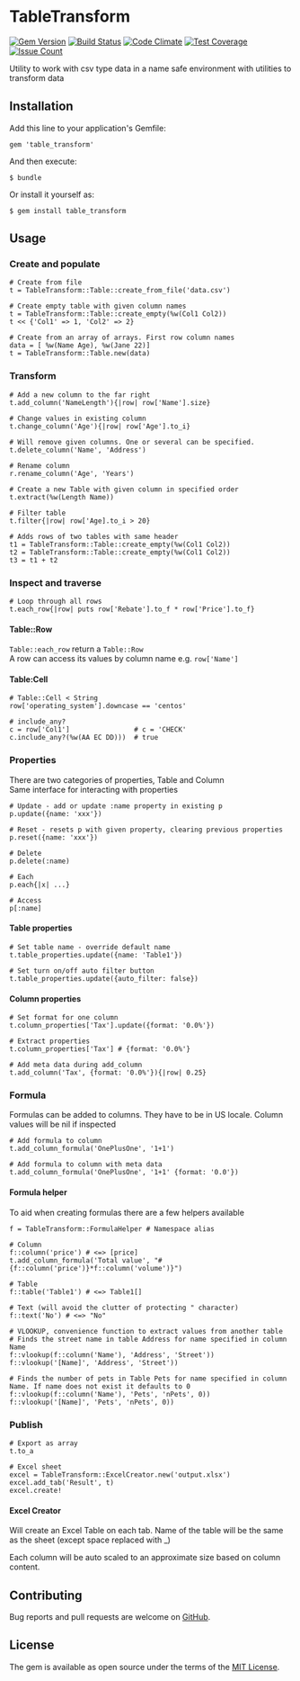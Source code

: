 # TableTransform
[![Gem Version](https://badge.fury.io/rb/table_transform.svg)](http://badge.fury.io/rb/table_transform)
[![Build Status](https://travis-ci.org/jonas-lantto/table_transform.svg)](https://travis-ci.org/jonas-lantto/table_transform)
[![Code Climate](https://codeclimate.com/github/jonas-lantto/table_transform/badges/gpa.svg)](https://codeclimate.com/github/jonas-lantto/table_transform)
[![Test Coverage](https://codeclimate.com/github/jonas-lantto/table_transform/badges/coverage.svg)](https://codeclimate.com/github/jonas-lantto/table_transform/coverage)
[![Issue Count](https://codeclimate.com/github/jonas-lantto/table_transform/badges/issue_count.svg)](https://codeclimate.com/github/jonas-lantto/table_transform)

Utility to work with csv type data in a name safe environment with utilities to transform data

## Installation

Add this line to your application's Gemfile:

    gem 'table_transform'

And then execute:

    $ bundle

Or install it yourself as:

    $ gem install table_transform

## Usage

### Create and populate

    # Create from file
    t = TableTransform::Table::create_from_file('data.csv')

    # Create empty table with given column names 
    t = TableTransform::Table::create_empty(%w(Col1 Col2))
    t << {'Col1' => 1, 'Col2' => 2}

    # Create from an array of arrays. First row column names
    data = [ %w(Name Age), %w(Jane 22)]
    t = TableTransform::Table.new(data)

### Transform
    # Add a new column to the far right
    t.add_column('NameLength'){|row| row['Name'].size}

    # Change values in existing column
    t.change_column('Age'){|row| row['Age'].to_i}
    
    # Will remove given columns. One or several can be specified.
    t.delete_column('Name', 'Address')
    
    # Rename column
    r.rename_column('Age', 'Years')
    
    # Create a new Table with given column in specified order
    t.extract(%w(Length Name))
    
    # Filter table 
    t.filter{|row| row['Age].to_i > 20}

    # Adds rows of two tables with same header
    t1 = TableTransform::Table::create_empty(%w(Col1 Col2))
    t2 = TableTransform::Table::create_empty(%w(Col1 Col2))
    t3 = t1 + t2

### Inspect and traverse
    # Loop through all rows
    t.each_row{|row| puts row['Rebate'].to_f * row['Price'].to_f}

#### Table::Row
`Table::each_row` return a `Table::Row`<br/>
A row can access its values by column name e.g. `row['Name']`

#### Table:Cell
    # Table::Cell < String
    row['operating_system'].downcase == 'centos'

    # include_any?
    c = row['Col1']                # c = 'CHECK'
    c.include_any?(%w(AA EC DD)))  # true

### Properties
There are two categories of properties, Table and Column<br/>
Same interface for interacting with properties
    
    # Update - add or update :name property in existing p
    p.update({name: 'xxx'})
    
    # Reset - resets p with given property, clearing previous properties 
    p.reset({name: 'xxx'})
    
    # Delete
    p.delete(:name)
    
    # Each
    p.each{|x| ...}
    
    # Access
    p[:name]
    
#### Table properties
    # Set table name - override default name
    t.table_properties.update({name: 'Table1'})
    
    # Set turn on/off auto filter button
    t.table_properties.update({auto_filter: false})

#### Column properties   
    # Set format for one column
    t.column_properties['Tax'].update({format: '0.0%'})
 
    # Extract properties
    t.column_properties['Tax'] # {format: '0.0%'}
    
    # Add meta data during add_column
    t.add_column('Tax', {format: '0.0%'}){|row| 0.25}
    
### Formula
Formulas can be added to columns. They have to be in US locale. 
Column values will be nil if inspected

    # Add formula to column
    t.add_column_formula('OnePlusOne', '1+1')

    # Add formula to column with meta data
    t.add_column_formula('OnePlusOne', '1+1' {format: '0.0'})

#### Formula helper
To aid when creating formulas there are a few helpers available
    
    f = TableTransform::FormulaHelper # Namespace alias
    
    # Column
    f::column('price') # <=> [price]
    t.add_column_formula('Total value', "#{f::column('price')}*f::column('volume')}")

    # Table
    f::table('Table1') # <=> Table1[]
    
    # Text (will avoid the clutter of protecting " character)
    f::text('No') # <=> "No"
    
    # VLOOKUP, convenience function to extract values from another table
    # Finds the street name in table Address for name specified in column Name
    f::vlookup(f::column('Name'), 'Address', 'Street'))
    f::vlookup('[Name]', 'Address', 'Street'))

    # Finds the number of pets in Table Pets for name specified in column Name. If name does not exist it defaults to 0
    f::vlookup(f::column('Name'), 'Pets', 'nPets', 0))
    f::vlookup('[Name]', 'Pets', 'nPets', 0))


### Publish
    # Export as array
    t.to_a

    # Excel sheet
    excel = TableTransform::ExcelCreator.new('output.xlsx')
    excel.add_tab('Result', t)
    excel.create!

#### Excel Creator
Will create an Excel Table on each tab. Name of the table will be the same as the sheet (except space replaced
with _)

Each column will be auto scaled to an approximate size based on column content.
     
## Contributing

Bug reports and pull requests are welcome on [GitHub](https://github.com/jonas-lantto/table_transform).


## License

The gem is available as open source under the terms of the [MIT License](http://opensource.org/licenses/MIT).

